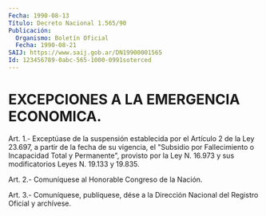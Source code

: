 ```yaml
---
Fecha: 1990-08-13
Título: Decreto Nacional 1.565/90
Publicación:
  Organismo: Boletín Oficial
  Fecha: 1990-08-21
SAIJ: https://www.saij.gob.ar/DN19900001565
Id: 123456789-0abc-565-1000-0991soterced
---
```

# EXCEPCIONES A LA EMERGENCIA ECONOMICA.

<a id="1"></a>
Art.  1.-  Exceptúase  de  la  suspensión  establecida  por el Artículo  2  de la Ley 23.697, a partir de la fecha de su vigencia, el "Subsidio por  Fallecimiento  o Incapacidad Total y Permanente", provisto por la Ley N. 16.973 y sus  modificatorios Leyes N. 19.133 y 19.835.

<a id="2"></a>
Art.  2.-  Comuníquese  al  Honorable  Congreso  de la Nación.

<a id="3"></a>
Art. 3.- Comuníquese, publíquese, dése a la Dirección Nacional del Registro Oficial y archívese.